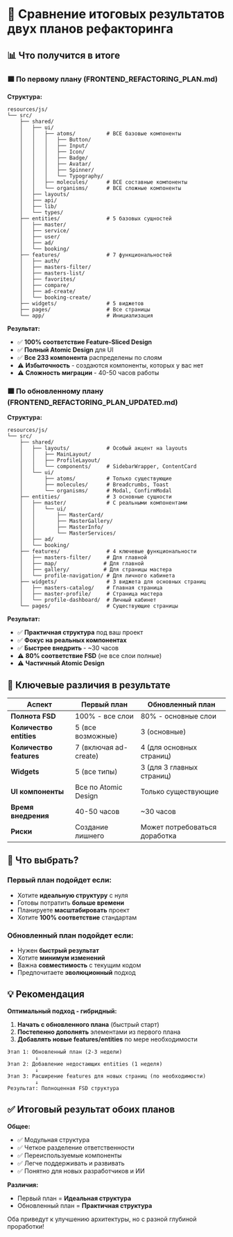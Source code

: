 # 🔄 Сравнение итоговых результатов двух планов рефакторинга

## 📊 Что получится в итоге

### 🟦 По первому плану (FRONTEND_REFACTORING_PLAN.md)

**Структура:**
```
resources/js/
└── src/
    ├── shared/
    │   ├── ui/
    │   │   ├── atoms/          # ВСЕ базовые компоненты
    │   │   │   ├── Button/
    │   │   │   ├── Input/
    │   │   │   ├── Icon/
    │   │   │   ├── Badge/
    │   │   │   ├── Avatar/
    │   │   │   ├── Spinner/
    │   │   │   └── Typography/
    │   │   ├── molecules/      # ВСЕ составные компоненты
    │   │   └── organisms/      # ВСЕ сложные компоненты
    │   ├── layouts/
    │   ├── api/
    │   ├── lib/
    │   └── types/
    ├── entities/               # 5 базовых сущностей
    │   ├── master/
    │   ├── service/
    │   ├── user/
    │   ├── ad/
    │   └── booking/
    ├── features/               # 7 функциональностей
    │   ├── auth/
    │   ├── masters-filter/
    │   ├── masters-list/
    │   ├── favorites/
    │   ├── compare/
    │   ├── ad-create/
    │   └── booking-create/
    ├── widgets/                # 5 виджетов
    ├── pages/                  # Все страницы
    └── app/                    # Инициализация
```

**Результат:**
- ✅ **100% соответствие Feature-Sliced Design**
- ✅ **Полный Atomic Design** для UI
- ✅ **Все 233 компонента** распределены по слоям
- ⚠️ **Избыточность** - создаются компоненты, которых у вас нет
- ⚠️ **Сложность миграции** - 40-50 часов работы

### 🟩 По обновленному плану (FRONTEND_REFACTORING_PLAN_UPDATED.md)

**Структура:**
```
resources/js/
└── src/
    ├── shared/
    │   ├── layouts/            # Особый акцент на layouts
    │   │   ├── MainLayout/
    │   │   ├── ProfileLayout/
    │   │   └── components/     # SidebarWrapper, ContentCard
    │   └── ui/
    │       ├── atoms/          # Только существующие
    │       ├── molecules/      # Breadcrumbs, Toast
    │       └── organisms/      # Modal, ConfirmModal
    ├── entities/               # 3 основные сущности
    │   ├── master/             # С реальными компонентами
    │   │   └── ui/
    │   │       ├── MasterCard/
    │   │       ├── MasterGallery/
    │   │       ├── MasterInfo/
    │   │       └── MasterServices/
    │   ├── ad/
    │   └── booking/
    ├── features/               # 4 ключевые функциональности
    │   ├── masters-filter/     # Для главной
    │   ├── map/               # Для главной
    │   ├── gallery/           # Для страницы мастера
    │   └── profile-navigation/ # Для личного кабинета
    ├── widgets/                # 3 виджета для основных страниц
    │   ├── masters-catalog/    # Главная страница
    │   ├── master-profile/     # Страница мастера
    │   └── profile-dashboard/  # Личный кабинет
    └── pages/                  # Существующие страницы
```

**Результат:**
- ✅ **Практичная структура** под ваш проект
- ✅ **Фокус на реальных компонентах**
- ✅ **Быстрее внедрить** - ~30 часов
- ⚠️ **80% соответствие FSD** (не все слои полные)
- ⚠️ **Частичный Atomic Design**

## 🎯 Ключевые различия в результате

| Аспект | Первый план | Обновленный план |
|--------|------------|------------------|
| **Полнота FSD** | 100% - все слои | 80% - основные слои |
| **Количество entities** | 5 (все возможные) | 3 (основные) |
| **Количество features** | 7 (включая ad-create) | 4 (для основных страниц) |
| **Widgets** | 5 (все типы) | 3 (для 3 главных страниц) |
| **UI компоненты** | Все по Atomic Design | Только существующие |
| **Время внедрения** | 40-50 часов | ~30 часов |
| **Риски** | Создание лишнего | Может потребоваться доработка |

## 🤔 Что выбрать?

### Первый план подойдет если:
- Хотите **идеальную структуру** с нуля
- Готовы потратить **больше времени**
- Планируете **масштабировать** проект
- Хотите **100% соответствие** стандартам

### Обновленный план подойдет если:
- Нужен **быстрый результат**
- Хотите **минимум изменений**
- Важна **совместимость** с текущим кодом
- Предпочитаете **эволюционный** подход

## 💡 Рекомендация

**Оптимальный подход - гибридный:**

1. **Начать с обновленного плана** (быстрый старт)
2. **Постепенно дополнять** элементами из первого плана
3. **Добавлять новые features/entities** по мере необходимости

```
Этап 1: Обновленный план (2-3 недели)
         ↓
Этап 2: Добавление недостающих entities (1 неделя)
         ↓
Этап 3: Расширение features для новых страниц (по необходимости)
         ↓
Результат: Полноценная FSD структура
```

## ✅ Итоговый результат обоих планов

**Общее:**
- ✅ Модульная структура
- ✅ Четкое разделение ответственности
- ✅ Переиспользуемые компоненты
- ✅ Легче поддерживать и развивать
- ✅ Понятно для новых разработчиков и ИИ

**Различия:**
- Первый план = **Идеальная структура**
- Обновленный план = **Практичная структура**

Оба приведут к улучшению архитектуры, но с разной глубиной проработки!
